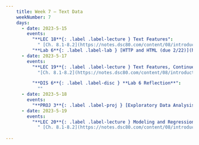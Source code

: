 ```yaml
---
    title: Week 7 – Text Data
    weekNumber: 7
    days:
      - date: 2023-5-15
        events:
          "**LEC 18**{: .label .label-lecture } Text Features":
            " [Ch. 8.1-8.2](https://notes.dsc80.com/content/08/introduction.html)"
          "**Lab 6**{: .label .label-lab } [HTTP and HTML (due 2/22)](https://github.com/dsc-courses/dsc80-2023-sp/blob/main/labs/06-http/lab.ipynb)":
      - date: 2023-5-17
        events:
          "**LEC 19**{: .label .label-lecture } Text Features, Continued":
            "[Ch. 8.1-8.2](https://notes.dsc80.com/content/08/introduction.html)"

          "**DIS 6**{: .label .label-disc } **Lab 6 Reflection**":
            ""
      - date: 2023-5-18
        events:
          "**PROJ 3**{: .label .label-proj } [Exploratory Data Analysis 📊 (due 5/18, no checkpoint)](https://github.com/dsc-courses/dsc80-2023-sp/blob/main/projects/03-topics/template.ipynb)":
      - date: 2023-5-19
        events:
          "**LEC 20**{: .label .label-lecture } Modeling and Regression":
            " [Ch. 8.1-8.2](https://notes.dsc80.com/content/08/introduction.html)"
                
---
```

